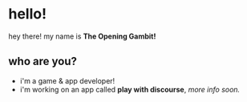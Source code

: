 # hello!
hey there! my name is **The Opening Gambit!**

## who are you?
- i'm a game & app developer!
- i'm working on an app called **play with discourse**, _more info soon._
